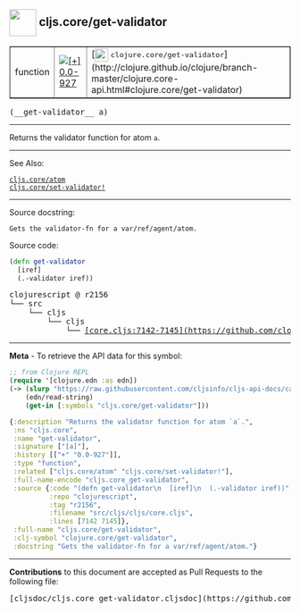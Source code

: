 ## <img width="48px" valign="middle" src="http://i.imgur.com/Hi20huC.png"> cljs.core/get-validator

 <table border="1">
<tr>

<td>function</td>
<td><a href="https://github.com/cljsinfo/cljs-api-docs/tree/0.0-927"><img valign="middle" alt="[+] 0.0-927" src="https://img.shields.io/badge/+-0.0--927-lightgrey.svg"></a> </td>
<td>
[<img height="24px" valign="middle" src="http://i.imgur.com/1GjPKvB.png"> <samp>clojure.core/get-validator</samp>](http://clojure.github.io/clojure/branch-master/clojure.core-api.html#clojure.core/get-validator)
</td>
</tr>
</table>

 <samp>
(__get-validator__ a)<br>
</samp>

---

Returns the validator function for atom `a`.

---


See Also:

[`cljs.core/atom`](cljs.core_atom.md)<br>
[`cljs.core/set-validator!`](cljs.core_set-validatorBANG.md)<br>

---

Source docstring:

```
Gets the validator-fn for a var/ref/agent/atom.
```

Source code:

```clj
(defn get-validator
  [iref]
  (.-validator iref))
```

 <pre>
clojurescript @ r2156
└── src
    └── cljs
        └── cljs
            └── <ins>[core.cljs:7142-7145](https://github.com/clojure/clojurescript/blob/r2156/src/cljs/cljs/core.cljs#L7142-L7145)</ins>
</pre>


---

__Meta__ - To retrieve the API data for this symbol:

```clj
;; from Clojure REPL
(require '[clojure.edn :as edn])
(-> (slurp "https://raw.githubusercontent.com/cljsinfo/cljs-api-docs/catalog/cljs-api.edn")
    (edn/read-string)
    (get-in [:symbols "cljs.core/get-validator"]))
```

```clj
{:description "Returns the validator function for atom `a`.",
 :ns "cljs.core",
 :name "get-validator",
 :signature ["[a]"],
 :history [["+" "0.0-927"]],
 :type "function",
 :related ["cljs.core/atom" "cljs.core/set-validator!"],
 :full-name-encode "cljs.core_get-validator",
 :source {:code "(defn get-validator\n  [iref]\n  (.-validator iref))",
          :repo "clojurescript",
          :tag "r2156",
          :filename "src/cljs/cljs/core.cljs",
          :lines [7142 7145]},
 :full-name "cljs.core/get-validator",
 :clj-symbol "clojure.core/get-validator",
 :docstring "Gets the validator-fn for a var/ref/agent/atom."}

```

---

__Contributions__ to this document are accepted as Pull Requests to the following file:

 <pre>
[cljsdoc/cljs.core_get-validator.cljsdoc](https://github.com/cljsinfo/cljs-api-docs/blob/master/cljsdoc/cljs.core_get-validator.cljsdoc)
</pre>

